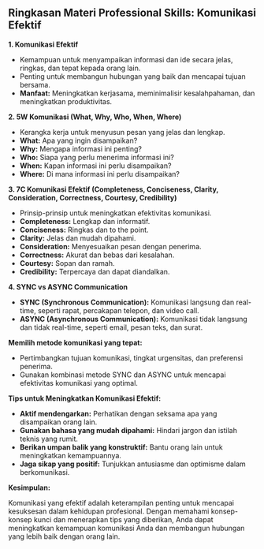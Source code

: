 ## Ringkasan Materi Professional Skills: Komunikasi Efektif

**1. Komunikasi Efektif**

* Kemampuan untuk menyampaikan informasi dan ide secara jelas, ringkas, dan tepat kepada orang lain.
* Penting untuk membangun hubungan yang baik dan mencapai tujuan bersama.
* **Manfaat:** Meningkatkan kerjasama, meminimalisir kesalahpahaman, dan meningkatkan produktivitas.

**2. 5W Komunikasi (What, Why, Who, When, Where)**

* Kerangka kerja untuk menyusun pesan yang jelas dan lengkap.
* **What:** Apa yang ingin disampaikan?
* **Why:** Mengapa informasi ini penting?
* **Who:** Siapa yang perlu menerima informasi ini?
* **When:** Kapan informasi ini perlu disampaikan?
* **Where:** Di mana informasi ini perlu disampaikan?

**3. 7C Komunikasi Efektif (Completeness, Conciseness, Clarity, Consideration, Correctness, Courtesy, Credibility)**

* Prinsip-prinsip untuk meningkatkan efektivitas komunikasi.
* **Completeness:** Lengkap dan informatif.
* **Conciseness:** Ringkas dan to the point.
* **Clarity:** Jelas dan mudah dipahami.
* **Consideration:** Menyesuaikan pesan dengan penerima.
* **Correctness:** Akurat dan bebas dari kesalahan.
* **Courtesy:** Sopan dan ramah.
* **Credibility:** Terpercaya dan dapat diandalkan.

**4. SYNC vs ASYNC Communication**

* **SYNC (Synchronous Communication):** Komunikasi langsung dan real-time, seperti rapat, percakapan telepon, dan video call.
* **ASYNC (Asynchronous Communication):** Komunikasi tidak langsung dan tidak real-time, seperti email, pesan teks, dan surat.

**Memilih metode komunikasi yang tepat:**

* Pertimbangkan tujuan komunikasi, tingkat urgensitas, dan preferensi penerima.
* Gunakan kombinasi metode SYNC dan ASYNC untuk mencapai efektivitas komunikasi yang optimal.

**Tips untuk Meningkatkan Komunikasi Efektif:**

* **Aktif mendengarkan:** Perhatikan dengan seksama apa yang disampaikan orang lain.
* **Gunakan bahasa yang mudah dipahami:** Hindari jargon dan istilah teknis yang rumit.
* **Berikan umpan balik yang konstruktif:** Bantu orang lain untuk meningkatkan kemampuannya.
* **Jaga sikap yang positif:** Tunjukkan antusiasme dan optimisme dalam berkomunikasi.

**Kesimpulan:**

Komunikasi yang efektif adalah keterampilan penting untuk mencapai kesuksesan dalam kehidupan profesional. Dengan memahami konsep-konsep kunci dan menerapkan tips yang diberikan, Anda dapat meningkatkan kemampuan komunikasi Anda dan membangun hubungan yang lebih baik dengan orang lain.
